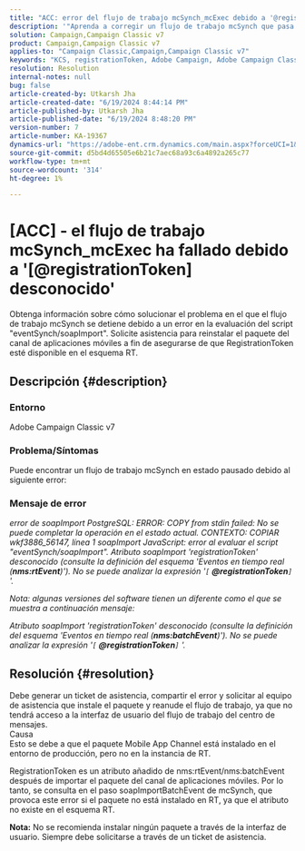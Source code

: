 ```yaml
---
title: "ACC: error del flujo de trabajo mcSynch_mcExec debido a '@registrationToken desconocido'"
description: '"Aprenda a corregir un flujo de trabajo mcSynch que pasa al estado pausado debido a un error en la evaluación del script ''eventSynch/soapImport''".'
solution: Campaign,Campaign Classic v7
product: Campaign,Campaign Classic v7
applies-to: "Campaign Classic,Campaign,Campaign Classic v7"
keywords: "KCS, registrationToken, Adobe Campaign, Adobe Campaign Classic, ACC, mcSynch_mcExec flujo de trabajo falla, solución de problemas"
resolution: Resolution
internal-notes: null
bug: false
article-created-by: Utkarsh Jha
article-created-date: "6/19/2024 8:44:14 PM"
article-published-by: Utkarsh Jha
article-published-date: "6/19/2024 8:48:20 PM"
version-number: 7
article-number: KA-19367
dynamics-url: "https://adobe-ent.crm.dynamics.com/main.aspx?forceUCI=1&pagetype=entityrecord&etn=knowledgearticle&id=0d8709ac-7c2e-ef11-840a-00224809e160"
source-git-commit: d5bd4d65505e6b21c7aec68a93c6a4892a265c77
workflow-type: tm+mt
source-wordcount: '314'
ht-degree: 1%

---
```


# [ACC] - el flujo de trabajo mcSynch_mcExec ha fallado debido a &#39;[@registrationToken] desconocido&#39;


Obtenga información sobre cómo solucionar el problema en el que el flujo de trabajo mcSynch se detiene debido a un error en la evaluación del script &quot;eventSynch/soapImport&quot;. Solicite asistencia para reinstalar el paquete del canal de aplicaciones móviles a fin de asegurarse de que RegistrationToken esté disponible en el esquema RT.

## Descripción {#description}


### Entorno

Adobe Campaign Classic v7

### Problema/Síntomas

Puede encontrar un flujo de trabajo mcSynch en estado pausado debido al siguiente error:

### Mensaje de error

*error de soapImport PostgreSQL: ERROR: COPY from stdin failed: No se puede completar la operación en el estado actual. CONTEXTO: COPIAR wkf3886_56147, línea 1 soapImport JavaScript: error al evaluar el script &quot;eventSynch/soapImport&quot;.
Atributo soapImport &#39;registrationToken&#39; desconocido (consulte la definición del esquema &#39;Eventos en tiempo real (<b>nms:rtEvent</b>)&#39;). No se puede analizar la expresión &#39;`[` <b>@registrationToken</b>`]` &#39;.*

*Nota: algunas versiones del software tienen un diferente como el que se muestra a continuación mensaje:*

*Atributo soapImport &#39;registrationToken&#39; desconocido (consulte la definición del esquema &#39;Eventos en tiempo real (<b>nms:batchEvent</b>)&#39;). No se puede analizar la expresión &#39;`[` <b>@registrationToken</b>`]` &#39;.*


## Resolución {#resolution}


Debe generar un ticket de asistencia, compartir el error y solicitar al equipo de asistencia que instale el paquete y reanude el flujo de trabajo, ya que no tendrá acceso a la interfaz de usuario del flujo de trabajo del centro de mensajes.
<br>Causa<br>
Esto se debe a que el paquete Mobile App Channel está instalado en el entorno de producción, pero no en la instancia de RT.

RegistrationToken es un atributo añadido de nms:rtEvent/nms:batchEvent después de importar el paquete del canal de aplicaciones móviles. Por lo tanto, se consulta en el paso soapImportBatchEvent de mcSynch, que provoca este error si el paquete no está instalado en RT, ya que el atributo no existe en el esquema RT.

<b>Nota:</b> No se recomienda instalar ningún paquete a través de la interfaz de usuario. Siempre debe solicitarse a través de un ticket de asistencia.
